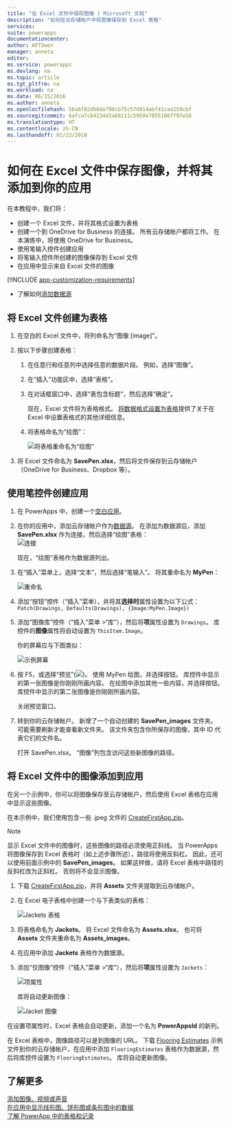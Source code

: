 ```yaml
---
title: "在 Excel 文件中保存图像 | Microsoft 文档"
description: "如何在云存储帐户中将图像保存到 Excel 表格"
services: 
suite: powerapps
documentationcenter: 
author: AFTOwen
manager: anneta
editor: 
ms.service: powerapps
ms.devlang: na
ms.topic: article
ms.tgt_pltfrm: na
ms.workload: na
ms.date: 06/15/2016
ms.author: anneta
ms.openlocfilehash: 5ba6f02db0de796cb75c57d914abf41caa259cbf
ms.sourcegitcommit: 6afca7cb4234d3a60111c5950e7855106ff97e56
ms.translationtype: HT
ms.contentlocale: zh-CN
ms.lasthandoff: 01/23/2018
---
```

# <a name="how-to-save-images-in-an-excel-file-and-then-add-these-images-to-your-app"></a>如何在 Excel 文件中保存图像，并将其添加到你的应用

在本教程中，我们将：

* 创建一个 Excel 文件，并将其格式设置为表格
* 创建一个到 OneDrive for Business 的连接。 所有云存储帐户都将工作。 在本演练中，将使用 OneDrive for Business。
* 使用笔输入控件创建应用
* 将笔输入控件所创建的图像保存到 Excel 文件
* 在应用中显示来自 Excel 文件的图像

[!INCLUDE [app-customization-requirements](includes/app-customization-requirements.md)]
* 了解如何[添加数据源](add-data-connection.md)

## <a name="create-the-excel-file-as-a-table"></a>将 Excel 文件创建为表格

1. 在空白的 Excel 文件中，将列命名为“图像 [image]”。
2. 按以下步骤创建表格：    
   
   1. 在任意行和任意列中选择任意的数据片段。 例如，选择“图像”。
   2. 在“插入”功能区中，选择“表格”。
   3. 在对话框窗口中，选择“表包含标题”，然后选择“确定”。
      
      现在，Excel 文件将为表格格式。 [将数据格式设置为表格](https://support.office.com/en-us/article/Format-an-Excel-table-6789619F-C889-495C-99C2-2F971C0E2370)提供了关于在 Excel 中设置表格式的其他详细信息。
   4. 将表格命名为“绘图”：  
      
      ![将表格重命名为“绘图”](./media/tutorial-working-with-images-in-excel/drawings-table.png)
3. 将 Excel 文件命名为 **SavePen.xlsx**，然后将文件保存到云存储帐户（OneDrive for Business、Dropbox 等）。

## <a name="create-an-app-with-the-pen-control"></a>使用笔控件创建应用
1. 在 PowerApps 中，创建一个[空白应用](get-started-create-from-blank.md)。
2. 在你的应用中，添加云存储帐户作为[数据源](add-data-connection.md)。 在添加为数据源后，添加 **SavePen.xlsx** 作为连接，然后选择“绘图”表格：  
   ![连接](./media/tutorial-working-with-images-in-excel/savepen.png)  
   
   现在，“绘图”表格作为数据源列出。
3. 在“插入”菜单上，选择“文本”，然后选择“笔输入”。 将其重命名为 **MyPen**：  
   
   ![重命名](./media/tutorial-working-with-images-in-excel/rename-mypen.png)
4. 添加“按钮”控件（“插入”菜单），并将其**选择时**属性设置为以下公式：  
   `Patch(Drawings, Defaults(Drawings), {Image:MyPen.Image})`
5. 添加“图像库”控件（“插入”菜单 >“库”），然后将**项**属性设置为 `Drawings`。 库控件的**图像**属性将自动设置为 `ThisItem.Image`。
   
   你的屏幕应与下图类似：  
   
   ![示例屏幕](./media/tutorial-working-with-images-in-excel/screen.png)  
6. 按 F5，或选择“预览”(![](./media/tutorial-working-with-images-in-excel/preview.png))。 使用 MyPen 绘图，并选择按钮。 库控件中显示的第一张图像是你刚刚所画内容。 在绘图中添加其他一些内容，并选择按钮。 库控件中显示的第二张图像是你刚刚所画内容。
   
   关闭预览窗口。
7. 转到你的云存储帐户。 新增了一个自动创建的 **SavePen_images** 文件夹。 可能需要刷新才能查看新文件夹。 该文件夹包含你所保存的图像，其中 ID 代表它们的文件名。
   
    打开 SavePen.xlsx。 “图像”列包含访问这些新图像的路径。

## <a name="add-the-image-in-an-excel-file-to-your-app"></a>将 Excel 文件中的图像添加到应用
在另一个示例中，你可以将图像保存至云存储帐户，然后使用 Excel 表格在应用中显示这些图像。

在本示例中，我们使用包含一些 .jpeg 文件的 [CreateFirstApp.zip](http://pwrappssamples.blob.core.windows.net/samples/CreateFirstApp.zip)。

> [!NOTE]
> 显示 Excel 文件中的图像时，这些图像的路径必须使用正斜线。 当 PowerApps 将图像保存到 Excel 表格时（如上述步骤所述），路径将使用反斜杠。 因此，还可以使用前面示例中的 **SavePen_images**。 如果这样做，请将 Excel 表格中路径的反斜杠改为正斜杠。 否则将不会显示图像。  

1. 下载 [CreateFirstApp.zip](http://pwrappssamples.blob.core.windows.net/samples/CreateFirstApp.zip)，并将 **Assets** 文件夹提取到云存储帐户。
2. 在 Excel 电子表格中创建一个与下表类似的表格：
   
    ![Jackets 表格](./media/tutorial-working-with-images-in-excel/jackets.png)
3. 将表格命名为 **Jackets**。 将 Excel 文件命名为 **Assets.xlsx**。 也可将 **Assets** 文件夹重命名为 **Assets_images**。
4. 在应用中添加 **Jackets** 表格作为数据源。  
5. 添加“仅图像”控件（“插入”菜单 >“库”），然后将**项**属性设置为 `Jackets`：  
   
    ![项属性](./media/tutorial-working-with-images-in-excel/items-jackets.png)
   
    库将自动更新图像：  
   
    ![Jacket 图像](./media/tutorial-working-with-images-in-excel/images.png)

在设置项属性时，Excel 表格会自动更新，添加一个名为 **PowerAppsId** 的新列。

在 Excel 表格中，图像路径可以是到图像的 URL。 下载 [Flooring Estimates](http://pwrappssamples.blob.core.windows.net/samples/FlooringEstimates.xlsx) 示例文件到你的云存储帐户，在应用中添加 `FlooringEstimates` 表格作为数据源，然后将库控件设置为 `FlooringEstimates`。 库将自动更新图像。

## <a name="learn-more"></a>了解更多
[添加图像、视频或声音](add-images-pictures-audio-video.md)  
[在应用中显示线形图、饼形图或条形图中的数据](use-line-pie-bar-chart.md)  
[了解 PowerApp 中的表格和记录](working-with-tables.md)

